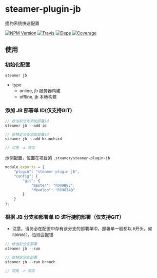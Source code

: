 # steamer-plugin-jb

捷豹系统快速配置

[![NPM Version](https://img.shields.io/npm/v/steamer-plugin-jb.svg?style=flat)](https://www.npmjs.com/package/steamer-plugin-jb)
[![Travis](https://img.shields.io/travis/steamerjs/steamer-plugin-jb.svg)](https://travis-ci.org/steamerjs/steamer-plugin-jb)
[![Deps](https://david-dm.org/steamerjs/steamer-plugin-jb.svg)](https://david-dm.org/steamerjs/steamer-plugin-jb)
[![Coverage](https://img.shields.io/coveralls/steamerjs/steamer-plugin-jb.svg)](https://coveralls.io/github/steamerjs/steamer-plugin-jb)

## 使用

### 初始化配置

```javascript
steamer jb
```

* type
	- online, jb 服务器构建
	- offline, jb 本地构建


### 添加 JB 部署单 ID(仅支持GIT)

```javascript
// 给当前分支添加部署id
steamer jb --add id

// 给特定分支添加部署id
steamer jb --add branch=id

// 可用 -a 简写 
```

示例配置，位置在项目的 `.steamer/steamer-plugin-jb`

```javascript
module.exports = {
    "plugin": "steamer-plugin-jb",
    "config": {
        "git": {
            "master": "R009082",
            "develop": "R008348"
        }
    }
};
```

### 根据 JB 分支和部署单 ID 进行捷豹部署（仅支持GIT）
* 注意，请务必在配置中存有该分支的部署单ID，部署单一般都以 `R`开头，如 `R009082`，否则会报错

```javascript
// 给当前分支部署
steamer jb --run

// 给特定分支部署
steamer jb --run branch

// 可用 -r 简写
```